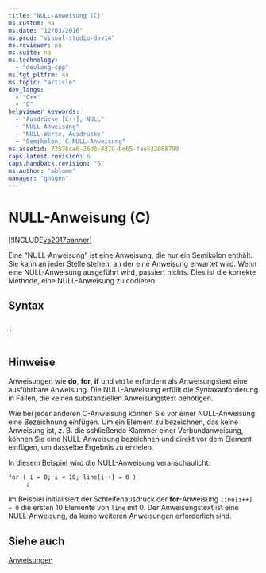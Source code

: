 ```yaml
---
title: "NULL-Anweisung (C)"
ms.custom: na
ms.date: "12/03/2016"
ms.prod: "visual-studio-dev14"
ms.reviewer: na
ms.suite: na
ms.technology: 
  - "devlang-cpp"
ms.tgt_pltfrm: na
ms.topic: "article"
dev_langs: 
  - "C++"
  - "C"
helpviewer_keywords: 
  - "Ausdrücke [C++], NULL"
  - "NULL-Anweisung"
  - "NULL-Werte, Ausdrücke"
  - "Semikolon, C-NULL-Anweisung"
ms.assetid: 72576ce6-26d0-4379-be65-fee522088790
caps.latest.revision: 6
caps.handback.revision: "6"
ms.author: "mblome"
manager: "ghogen"
---
```

# NULL-Anweisung (C)
[!INCLUDE[vs2017banner](../assembler/inline/includes/vs2017banner.md)]

Eine "NULL\-Anweisung" ist eine Anweisung, die nur ein Semikolon enthält. Sie kann an jeder Stelle stehen, an der eine Anweisung erwartet wird.  Wenn eine NULL\-Anweisung ausgeführt wird, passiert nichts.  Dies ist die korrekte Methode, eine NULL\-Anweisung zu codieren:  
  
## Syntax  
  
```  
  
;  
  
```  
  
## Hinweise  
 Anweisungen wie **do**, **for**, **if** und `while` erfordern als Anweisungstext eine ausführbare Anweisung.  Die NULL\-Anweisung erfüllt die Syntaxanforderung in Fällen, die keinen substanziellen Anweisungstext benötigen.  
  
 Wie bei jeder anderen C\-Anweisung können Sie vor einer NULL\-Anweisung eine Bezeichnung einfügen.  Um ein Element zu bezeichnen, das keine Anweisung ist, z. B. die schließende Klammer einer Verbundanweisung, können Sie eine NULL\-Anweisung bezeichnen und direkt vor dem Element einfügen, um dasselbe Ergebnis zu erzielen.  
  
 In diesem Beispiel wird die NULL\-Anweisung veranschaulicht:  
  
```  
for ( i = 0; i < 10; line[i++] = 0 )  
     ;  
```  
  
 Im Beispiel initialisiert der Schleifenausdruck der **for**\-Anweisung `line[i++] = 0` die ersten 10 Elemente von `line` mit 0.  Der Anweisungstext ist eine NULL\-Anweisung, da keine weiteren Anweisungen erforderlich sind.  
  
## Siehe auch  
 [Anweisungen](../c-language/statements-c.md)